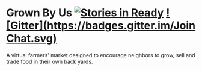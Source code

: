 Grown By Us [![Stories in Ready](https://badge.waffle.io/MindKitchen/grownbyus.png?label=ready&title=Ready)](https://waffle.io/MindKitchen/grownbyus) [![Gitter](https://badges.gitter.im/Join Chat.svg)](https://gitter.im/MindKitchen/grownbyus?utm_source=badge&utm_medium=badge&utm_campaign=pr-badge&utm_content=badge)
===========

A virtual farmers' market designed to encourage neighbors to grow, sell and trade food in their own back yards.
